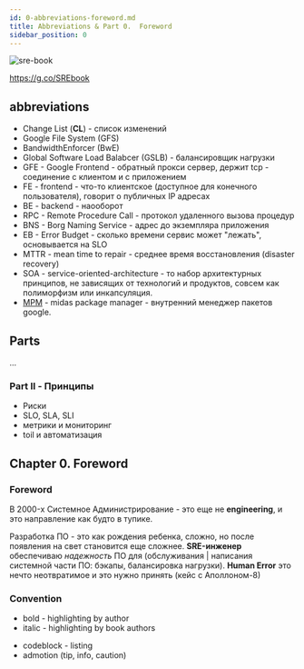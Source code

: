 ```yaml
---
id: 0-abbreviations-foreword.md
title: Abbreviations & Part 0.  Foreword
sidebar_position: 0
---
```


![sre-book](https://ah-public-pictures.hb.bizmrg.com/sre/sre-book/SRE-book.jpeg)

https://g.co/SREbook

## abbreviations

- Change List (**CL**) - список изменений
- Google File System (GFS)
- BandwidthEnforcer (BwE)
- Global Software Load Balabcer (GSLB) - балансировщик нагрузки
- GFE - Google Frontend - обратный прокси сервер, держит tcp - соединение с клиентом и с приложением
- FE - frontend - что-то клиентское (доступное для конечного пользователя), говорит о публичных IP адресах
- BE - backend - наооборот
- RPC - Remote Procedure Call - протокол удаленного вызова процедур
- BNS - Borg Naming Service - адрес до экземпляра приложения <!-- ссылка на p2 -->
- EB - Error Budget - сколько времени сервис может "лежать", основывается на SLO
- MTTR - mean time to repair - среднее время восстановления (disaster recovery)
- SOA - service-oriented-architecture - то набор архитектурных принципов, не зависящих от технологий и продуктов, совсем как полиморфизм или инкапсуляция.
- [MPM](https://luke.carrier.im/notes/549119f2-27aa-4bbb-b4cc-9634b001d477/) - midas package manager -  внутренний менеджер пакетов google.

## Parts

...

### Part II - Принципы

- Риски
- SLO, SLA, SLI
- метрики и мониторинг
- toil и автоматизация

## Chapter 0.  Foreword

### Foreword

В 2000-x Системное Администрирование - это еще не **engineering**, и это направление как будто в тупике.

Разработка ПО - это как рождения ребенка, сложно, но после появления на свет становится еще сложнее. **SRE-инженер** обеспечиваю *надежность* ПО для (обслуживания | написания системной части ПО: бэкапы, балансировка нагрузки). **Human Error** это нечто неотвратимое и это нужно принять (кейс с Аполлоном-8)

### Convention

- bold - highlighting by author
- italic - highlighting by book authors 
<!-- - code - -->
- codeblock - listing
- admotion (tip, info, caution)
